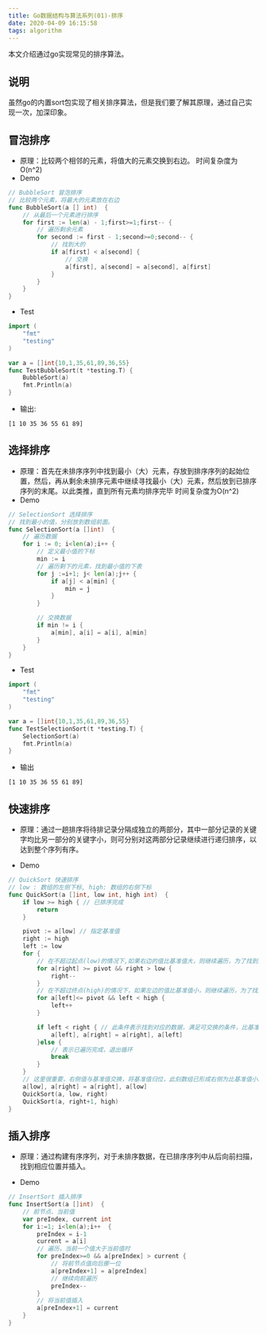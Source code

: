 ```yaml
---
title: Go数据结构与算法系列(01)-排序
date: 2020-04-09 16:15:58
tags: algorithm
---
```

<!-- toc -->
本文介绍通过go实现常见的排序算法。

## 说明
虽然go的内置sort包实现了相关排序算法，但是我们要了解其原理，通过自己实现一次，加深印象。

## 冒泡排序
- 原理：比较两个相邻的元素，将值大的元素交换到右边。
时间复杂度为O(n^2)
- Demo
```go
// BubbleSort 冒泡排序
// 比较两个元素，将最大的元素放在右边
func BubbleSort(a [] int)  {
	// 从最后一个元素进行排序
	for first := len(a) - 1;first>=1;first-- {
		// 遍历剩余元素
		for second := first - 1;second>=0;second-- {
			// 找到大的
			if a[first] < a[second] {
				// 交换
				a[first], a[second] = a[second], a[first]
			}
		}
	}
}
```
- Test
```go
import (
	"fmt"
	"testing"
)

var a = []int{10,1,35,61,89,36,55}
func TestBubbleSort(t *testing.T) {
	BubbleSort(a)
	fmt.Println(a)
}
```
- 输出:
```
[1 10 35 36 55 61 89]
```
<!--more-->

## 选择排序
- 原理：首先在未排序序列中找到最小（大）元素，存放到排序序列的起始位置，然后，再从剩余未排序元素中继续寻找最小（大）元素，然后放到已排序序列的末尾。以此类推，直到所有元素均排序完毕
时间复杂度为O(n^2)
- Demo
```go
// SelectionSort 选择排序
// 找到最小的值，分别放到数组前面。
func SelectionSort(a []int)  {
	// 遍历数据
	for i := 0; i<len(a);i++ {
		// 定义最小值的下标
		min := i
		// 遍历剩下的元素，找到最小值的下表
		for j :=i+1; j< len(a);j++ {
			if a[j] < a[min] {
				min = j
			}
		}

		// 交换数据
		if min != i {
			a[min], a[i] = a[i], a[min]
		}
	}
}
```
- Test
```go
import (
	"fmt"
	"testing"
)

var a = []int{10,1,35,61,89,36,55}
func TestSelectionSort(t *testing.T) {
	SelectionSort(a)
	fmt.Println(a)
}
```
- 输出
```
[1 10 35 36 55 61 89]
```
## 快速排序
- 原理：通过一趟排序将待排记录分隔成独立的两部分，其中一部分记录的关键字均比另一部分的关键字小，则可分别对这两部分记录继续进行递归排序，以达到整个序列有序。

- Demo
```go
// QuickSort 快速排序
// low : 数组的左侧下标, high: 数组的右侧下标
func QuickSort(a []int, low int, high int)  {
	if low >= high { // 已排序完成
		return
	}

	pivot := a[low] // 指定基准值
	right := high
	left := low
	for {
		// 在不超过起点(low)的情况下,如果右边的值比基准值大，则继续遍历，为了找到比基准值小的数据
		for a[right] >= pivot && right > low {
			right--
		}
		// 在不超过终点(high)的情况下，如果左边的值比基准值小，则继续遍历，为了找到比基准值大的数据
		for a[left]<= pivot && left < high {
			left++
		}

		if left < right { // 此条件表示找到对应的数据，满足可交换的条件，比基准值大的放右边，比基准值小的放左边
			a[left], a[right] = a[right], a[left]
		}else {
			// 表示已遍历完成，退出循环
			break
		}
	}
	// 这里很重要，右侧值与基准值交换，将基准值归位，此刻数组已形成右侧为比基准值小的数据，右侧为比基准值大的数据
	a[low], a[right] = a[right], a[low]
	QuickSort(a, low, right)
	QuickSort(a, right+1, high)
}
```

## 插入排序
- 原理：通过构建有序序列，对于未排序数据，在已排序序列中从后向前扫描，找到相应位置并插入。

- Demo
```go
// InsertSort 插入排序
func InsertSort(a []int)  {
	// 前节点、当前值
	var preIndex, current int
	for i:=1; i<len(a);i++  {
		preIndex = i-1
		current = a[i]
		// 遍历，当前一个值大于当前值时
		for preIndex>=0 && a[preIndex] > current {
			// 将前节点值向后挪一位
			a[preIndex+1] = a[preIndex]
			// 继续向前遍历
			preIndex--
		}
		// 将当前值插入
		a[preIndex+1] = current
	}
}
```
